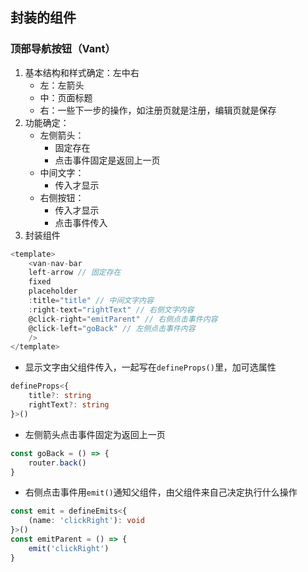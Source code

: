 
## 封装的组件

### 顶部导航按钮（Vant）

1. 基本结构和样式确定：左中右
	- 左：左箭头
	- 中：页面标题
	- 右：一些下一步的操作，如注册页就是注册，编辑页就是保存
2. 功能确定：
	- 左侧箭头：
		- 固定存在
		- 点击事件固定是返回上一页
	- 中间文字：
		- 传入才显示
	- 右侧按钮：
		- 传入才显示
		- 点击事件传入
3. 封装组件

```ts file:src/components/NavBar
<template>
	<van-nav-bar
	left-arrow // 固定存在
	fixed 
	placeholder
	:title="title" // 中间文字内容
	:right-text="rightText" // 右侧文字内容
	@click-right="emitParent" // 右侧点击事件内容
	@click-left="goBack" // 左侧点击事件内容
	/>
</template>
```

- 显示文字由父组件传入，一起写在`defineProps()`里，加可选属性
```ts
defineProps<{
	title?: string
	rightText?: string
}>()
```

- 左侧箭头点击事件固定为返回上一页
```ts
const goBack = () => {
	router.back()
}
```

- 右侧点击事件用`emit()`通知父组件，由父组件来自己决定执行什么操作
```ts
const emit = defineEmits<{
	(name: 'clickRight'): void
}>()
const emitParent = () => {
	emit('clickRight')
}
```